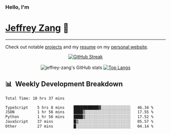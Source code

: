 
### Hello, I'm 
# [Jeffrey Zang](https://www.linkedin.com/in/jeffreyzang/) 🦀

---

Check out notable [projects](https://jeffz.dev/projects) and my [resume](https://jeffz.dev/resume) on my [personal website](https://jeffz.dev/).

<div align = 'center'>

[![GitHub Streak](https://github-readme-streak-stats.herokuapp.com/?user=jeffrey-zang&theme=tokyonight)](https://git.io/streak-stats)
<br></br>
![jeffrey-zang's GitHub stats](https://github-readme-stats.vercel.app/api?username=jeffrey-zang&show_icons=true&theme=tokyonight&hide_rank=true&hide=stars) 
[![Top Langs](https://github-readme-stats.vercel.app/api/top-langs/?username=jeffrey-zang&hide=ShaderLab,HLSL&layout=compact&theme=tokyonight)](https://github.com/anuraghazra/github-readme-stats)

</div>

## 📊 &nbsp;Weekly Development Breakdown
<!--START_SECTION:waka-->

```txt
Total Time: 10 hrs 37 mins

TypeScript    5 hrs 8 mins    ███████████▓░░░░░░░░░░░░░   46.34 %
JSON          1 hr 56 mins    ████▒░░░░░░░░░░░░░░░░░░░░   17.55 %
Python        1 hr 56 mins    ████▒░░░░░░░░░░░░░░░░░░░░   17.52 %
JavaScript    37 mins         █▒░░░░░░░░░░░░░░░░░░░░░░░   05.57 %
Other         27 mins         █░░░░░░░░░░░░░░░░░░░░░░░░   04.14 %
```

<!--END_SECTION:waka-->

